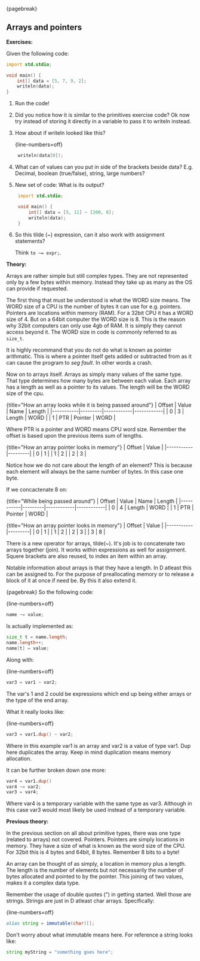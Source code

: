 {pagebreak}

## Arrays and pointers
**Exercises:**

Given the following code:

```D
import std.stdio;

void main() {
    int[] data = [5, 7, 9, 2];
    writeln(data);
}
```

1. Run the code!
2. Did you notice how it is similar to the primitives  exercise code? Ok now try instead of storing it directly in a variable to pass it to writeln instead.
3. How about if writeln looked like this?

   {line-numbers=off}
   ```D
    writeln(data[0]);
   ```

4. What can of values can you put in side of the brackets beside data? E.g. Decimal, boolean (true/false), string, large numbers?
5. New set of code: What is its output?

   ```D
    import std.stdio;

    void main() {
        int[] data = [5, 11] ~ [200, 8];
        writeln(data);
    }
   ```

6. So this tilde (~) expression, can it also work with assignment statements?

    Think ``to ~= expr;``.

**Theory:**

Arrays are rather simple but still complex types. They are not represented only by a few bytes within memory. Instead they take up as many as the OS can provide if requested.

The first thing that must be understood is what the WORD size means. The WORD size of a CPU is the number of bytes it can use for e.g. pointers. Pointers are locations within memory (RAM). For a 32bit CPU it has a WORD size of 4. But on a 64bit computer the WORD size is 8. This is the reason why 32bit computers can only use 4gb of RAM. It is simply they cannot access beyond it. The WORD size in code is commonly referred to as ``size_t``.

It is highly recommand that you do not do what is known as pointer arithmatic. This is where a pointer itself gets added or subtracted from as it can cause the program to *seg fault*. In other words a crash.

Now on to arrays itself. Arrays as simply many values of the same type.  That type determines how many bytes are between each value. Each array has a length as well as a pointer to its values. The length will be the WORD size of the cpu.

{title="How an array looks while it is being passed around"}
| Offset | Value | Name   | Length |
|-----------|---------|------------|------------|
| 0         | 3       | Length | WORD  |
| 1         | PTR   | Pointer | WORD  |

Where PTR is a pointer and WORD means CPU word size. Remember the offset is based upon the previous items sum of lengths.

{title="How an array pointer looks in memory"}
| Offset | Value |
|-----------|---------|
| 0         | 1       |
| 1         | 2       |
| 2         | 3       |

Notice how we do not care about the length of an element? This is because each element will always be the same number of bytes. In this case one byte.

If we concactenate 8 on:

{title="While being passed around"}
| Offset | Value | Name   | Length |
|-----------|---------|------------|------------|
| 0         | 4       | Length | WORD  |
| 1         | PTR   | Pointer | WORD  |

{title="How an array pointer looks in memory"}
| Offset | Value |
|-----------|---------|
| 0         | 1       |
| 1         | 2       |
| 2         | 3       |
| 3         | 8       |

There is a new operator for arrays, tilde(~). It's job is to concatenate two arrays together (join). It works within expressions as well for assignment.  Squere brackets are also reused, to index an item within an array.

Notable information about arrays is that they have a length. In D atleast this can be assigned to. For the purpose of preallocating memory or to release a block of it at once if need be. By this it also extend it.

{pagebreak}
So the following code:

{line-numbers=off}
```D
name ~= value;
```

Is actually implemented as:

```D
size_t t = name.length;
name.length++;
name[t] = value;
```

Along with:

{line-numbers=off}
```D
var3 = var1 ~ var2;
```

The var's 1 and 2 could be expressions which end up being either arrays or the type of the end array.

What it really looks like:

{line-numbers=off}
```D
var3 = var1.dup() ~ var2;
```

Where in this example var1 is an array and var2 is a value of type var1. Dup here duplicates the array. Keep in mind duplication means memory allocation.

It can be further broken down one more:

```D
var4 = var1.dup()
var4 ~= var2;
var3 = var4;
```

Where var4 is a temporary variable with the same type as var3. Although in this case var3 would most likely be used instead of a temporary variable.

**Previous theory:**

In the previous section on all about primitive types, there was one type (related to arrays) not covered. Pointers. Pointers are simply locations in memory. They have a size of what is known as the word size of the CPU. For 32bit this is 4 bytes and 64bit, 8 bytes. Remember 8 bits to a byte!

An array can be thought of as simply, a location in memory plus a length. The length is the number of elements but not necessarily the number of bytes allocated and pointed to by the pointer.
This joining of two values, makes it a complex data type.

Remember the usage of double quotes (") in getting started. Well those are strings. Strings are just in D atleast char arrays. Specifically:

{line-numbers=off}
```D
alias string = immutable(char)[];
```

Don't worry about what immutable means here.
For reference a string looks like:

```D
string myString = "something goes here";
```